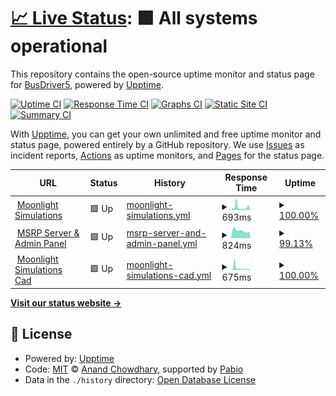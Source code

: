 # [📈 Live Status](https://https://github.com/BusDriver5YT/upptime.moonlightsimulations.org): <!--live status--> **🟩 All systems operational**

This repository contains the open-source uptime monitor and status page for [BusDriver5](https://https://github.com/BusDriver5YT/upptime.moonlightsimulations.org), powered by [Upptime](https://github.com/upptime/upptime).

[![Uptime CI](https://github.com/BusDriver5/upptime.moonlightsimulations.org/workflows/Uptime%20CI/badge.svg)](https://github.com/BusDriver5/upptime.moonlightsimulations.org/actions?query=workflow%3A%22Uptime+CI%22)
[![Response Time CI](https://github.com/BusDriver5/upptime.moonlightsimulations.org/workflows/Response%20Time%20CI/badge.svg)](https://github.com/BusDriver5/upptime.moonlightsimulations.org/actions?query=workflow%3A%22Response+Time+CI%22)
[![Graphs CI](https://github.com/BusDriver5/upptime.moonlightsimulations.org/workflows/Graphs%20CI/badge.svg)](https://github.com/BusDriver5/upptime.moonlightsimulations.org/actions?query=workflow%3A%22Graphs+CI%22)
[![Static Site CI](https://github.com/BusDriver5/upptime.moonlightsimulations.org/workflows/Static%20Site%20CI/badge.svg)](https://github.com/BusDriver5/upptime.moonlightsimulations.org/actions?query=workflow%3A%22Static+Site+CI%22)
[![Summary CI](https://github.com/BusDriver5/upptime.moonlightsimulations.org/workflows/Summary%20CI/badge.svg)](https://github.com/BusDriver5/upptime.moonlightsimulations.org/actions?query=workflow%3A%22Summary+CI%22)

With [Upptime](https://upptime.js.org), you can get your own unlimited and free uptime monitor and status page, powered entirely by a GitHub repository. We use [Issues](https://github.com/BusDriver5/upptime.moonlightsimulations.org/issues) as incident reports, [Actions](https://github.com/BusDriver5/upptime.moonlightsimulations.org/actions) as uptime monitors, and [Pages](https://https://github.com/BusDriver5YT/upptime.moonlightsimulations.org) for the status page.

<!--start: status pages-->
<!-- This summary is generated by Upptime (https://github.com/upptime/upptime) -->
<!-- Do not edit this manually, your changes will be overwritten -->
<!-- prettier-ignore -->
| URL | Status | History | Response Time | Uptime |
| --- | ------ | ------- | ------------- | ------ |
| <img alt="" src="https://icons.duckduckgo.com/ip3/www.moonlightsimulations.org.ico" height="13"> [Moonlight Simulations](https://www.moonlightsimulations.org) | 🟩 Up | [moonlight-simulations.yml](https://github.com/BusDriver5YT/upptime.moonlightsimulations.org/commits/HEAD/history/moonlight-simulations.yml) | <details><summary><img alt="Response time graph" src="./graphs/moonlight-simulations/response-time-week.png" height="20"> 693ms</summary><br><a href="https://upptime.moonlightsimulations.org/history/moonlight-simulations"><img alt="Response time 693" src="https://img.shields.io/endpoint?url=https%3A%2F%2Fraw.githubusercontent.com%2FBusDriver5YT%2Fupptime.moonlightsimulations.org%2FHEAD%2Fapi%2Fmoonlight-simulations%2Fresponse-time.json"></a><br><a href="https://upptime.moonlightsimulations.org/history/moonlight-simulations"><img alt="24-hour response time 304" src="https://img.shields.io/endpoint?url=https%3A%2F%2Fraw.githubusercontent.com%2FBusDriver5YT%2Fupptime.moonlightsimulations.org%2FHEAD%2Fapi%2Fmoonlight-simulations%2Fresponse-time-day.json"></a><br><a href="https://upptime.moonlightsimulations.org/history/moonlight-simulations"><img alt="7-day response time 693" src="https://img.shields.io/endpoint?url=https%3A%2F%2Fraw.githubusercontent.com%2FBusDriver5YT%2Fupptime.moonlightsimulations.org%2FHEAD%2Fapi%2Fmoonlight-simulations%2Fresponse-time-week.json"></a><br><a href="https://upptime.moonlightsimulations.org/history/moonlight-simulations"><img alt="30-day response time 693" src="https://img.shields.io/endpoint?url=https%3A%2F%2Fraw.githubusercontent.com%2FBusDriver5YT%2Fupptime.moonlightsimulations.org%2FHEAD%2Fapi%2Fmoonlight-simulations%2Fresponse-time-month.json"></a><br><a href="https://upptime.moonlightsimulations.org/history/moonlight-simulations"><img alt="1-year response time 693" src="https://img.shields.io/endpoint?url=https%3A%2F%2Fraw.githubusercontent.com%2FBusDriver5YT%2Fupptime.moonlightsimulations.org%2FHEAD%2Fapi%2Fmoonlight-simulations%2Fresponse-time-year.json"></a></details> | <details><summary><a href="https://upptime.moonlightsimulations.org/history/moonlight-simulations">100.00%</a></summary><a href="https://upptime.moonlightsimulations.org/history/moonlight-simulations"><img alt="All-time uptime 100.00%" src="https://img.shields.io/endpoint?url=https%3A%2F%2Fraw.githubusercontent.com%2FBusDriver5YT%2Fupptime.moonlightsimulations.org%2FHEAD%2Fapi%2Fmoonlight-simulations%2Fuptime.json"></a><br><a href="https://upptime.moonlightsimulations.org/history/moonlight-simulations"><img alt="24-hour uptime 100.00%" src="https://img.shields.io/endpoint?url=https%3A%2F%2Fraw.githubusercontent.com%2FBusDriver5YT%2Fupptime.moonlightsimulations.org%2FHEAD%2Fapi%2Fmoonlight-simulations%2Fuptime-day.json"></a><br><a href="https://upptime.moonlightsimulations.org/history/moonlight-simulations"><img alt="7-day uptime 100.00%" src="https://img.shields.io/endpoint?url=https%3A%2F%2Fraw.githubusercontent.com%2FBusDriver5YT%2Fupptime.moonlightsimulations.org%2FHEAD%2Fapi%2Fmoonlight-simulations%2Fuptime-week.json"></a><br><a href="https://upptime.moonlightsimulations.org/history/moonlight-simulations"><img alt="30-day uptime 100.00%" src="https://img.shields.io/endpoint?url=https%3A%2F%2Fraw.githubusercontent.com%2FBusDriver5YT%2Fupptime.moonlightsimulations.org%2FHEAD%2Fapi%2Fmoonlight-simulations%2Fuptime-month.json"></a><br><a href="https://upptime.moonlightsimulations.org/history/moonlight-simulations"><img alt="1-year uptime 100.00%" src="https://img.shields.io/endpoint?url=https%3A%2F%2Fraw.githubusercontent.com%2FBusDriver5YT%2Fupptime.moonlightsimulations.org%2FHEAD%2Fapi%2Fmoonlight-simulations%2Fuptime-year.json"></a></details>
| <img alt="" src="https://static.wixstatic.com/media/af0f76_fda78d8d370440ce8320fd7f31936dc4~mv2.png" height="13"> [MSRP Server & Admin Panel](http://roleplay.moonlightsimulations.org:3041) | 🟩 Up | [msrp-server-and-admin-panel.yml](https://github.com/BusDriver5YT/upptime.moonlightsimulations.org/commits/HEAD/history/msrp-server-and-admin-panel.yml) | <details><summary><img alt="Response time graph" src="./graphs/msrp-server-and-admin-panel/response-time-week.png" height="20"> 824ms</summary><br><a href="https://upptime.moonlightsimulations.org/history/msrp-server-and-admin-panel"><img alt="Response time 824" src="https://img.shields.io/endpoint?url=https%3A%2F%2Fraw.githubusercontent.com%2FBusDriver5YT%2Fupptime.moonlightsimulations.org%2FHEAD%2Fapi%2Fmsrp-server-and-admin-panel%2Fresponse-time.json"></a><br><a href="https://upptime.moonlightsimulations.org/history/msrp-server-and-admin-panel"><img alt="24-hour response time 706" src="https://img.shields.io/endpoint?url=https%3A%2F%2Fraw.githubusercontent.com%2FBusDriver5YT%2Fupptime.moonlightsimulations.org%2FHEAD%2Fapi%2Fmsrp-server-and-admin-panel%2Fresponse-time-day.json"></a><br><a href="https://upptime.moonlightsimulations.org/history/msrp-server-and-admin-panel"><img alt="7-day response time 824" src="https://img.shields.io/endpoint?url=https%3A%2F%2Fraw.githubusercontent.com%2FBusDriver5YT%2Fupptime.moonlightsimulations.org%2FHEAD%2Fapi%2Fmsrp-server-and-admin-panel%2Fresponse-time-week.json"></a><br><a href="https://upptime.moonlightsimulations.org/history/msrp-server-and-admin-panel"><img alt="30-day response time 824" src="https://img.shields.io/endpoint?url=https%3A%2F%2Fraw.githubusercontent.com%2FBusDriver5YT%2Fupptime.moonlightsimulations.org%2FHEAD%2Fapi%2Fmsrp-server-and-admin-panel%2Fresponse-time-month.json"></a><br><a href="https://upptime.moonlightsimulations.org/history/msrp-server-and-admin-panel"><img alt="1-year response time 824" src="https://img.shields.io/endpoint?url=https%3A%2F%2Fraw.githubusercontent.com%2FBusDriver5YT%2Fupptime.moonlightsimulations.org%2FHEAD%2Fapi%2Fmsrp-server-and-admin-panel%2Fresponse-time-year.json"></a></details> | <details><summary><a href="https://upptime.moonlightsimulations.org/history/msrp-server-and-admin-panel">99.13%</a></summary><a href="https://upptime.moonlightsimulations.org/history/msrp-server-and-admin-panel"><img alt="All-time uptime 99.13%" src="https://img.shields.io/endpoint?url=https%3A%2F%2Fraw.githubusercontent.com%2FBusDriver5YT%2Fupptime.moonlightsimulations.org%2FHEAD%2Fapi%2Fmsrp-server-and-admin-panel%2Fuptime.json"></a><br><a href="https://upptime.moonlightsimulations.org/history/msrp-server-and-admin-panel"><img alt="24-hour uptime 100.00%" src="https://img.shields.io/endpoint?url=https%3A%2F%2Fraw.githubusercontent.com%2FBusDriver5YT%2Fupptime.moonlightsimulations.org%2FHEAD%2Fapi%2Fmsrp-server-and-admin-panel%2Fuptime-day.json"></a><br><a href="https://upptime.moonlightsimulations.org/history/msrp-server-and-admin-panel"><img alt="7-day uptime 99.13%" src="https://img.shields.io/endpoint?url=https%3A%2F%2Fraw.githubusercontent.com%2FBusDriver5YT%2Fupptime.moonlightsimulations.org%2FHEAD%2Fapi%2Fmsrp-server-and-admin-panel%2Fuptime-week.json"></a><br><a href="https://upptime.moonlightsimulations.org/history/msrp-server-and-admin-panel"><img alt="30-day uptime 99.13%" src="https://img.shields.io/endpoint?url=https%3A%2F%2Fraw.githubusercontent.com%2FBusDriver5YT%2Fupptime.moonlightsimulations.org%2FHEAD%2Fapi%2Fmsrp-server-and-admin-panel%2Fuptime-month.json"></a><br><a href="https://upptime.moonlightsimulations.org/history/msrp-server-and-admin-panel"><img alt="1-year uptime 99.13%" src="https://img.shields.io/endpoint?url=https%3A%2F%2Fraw.githubusercontent.com%2FBusDriver5YT%2Fupptime.moonlightsimulations.org%2FHEAD%2Fapi%2Fmsrp-server-and-admin-panel%2Fuptime-year.json"></a></details>
| <img alt="" src="https://static.wixstatic.com/media/af0f76_fda78d8d370440ce8320fd7f31936dc4~mv2.png" height="13"> [Moonlight Simulations Cad](https://msrpcad.starlightgaming.net) | 🟩 Up | [moonlight-simulations-cad.yml](https://github.com/BusDriver5YT/upptime.moonlightsimulations.org/commits/HEAD/history/moonlight-simulations-cad.yml) | <details><summary><img alt="Response time graph" src="./graphs/moonlight-simulations-cad/response-time-week.png" height="20"> 675ms</summary><br><a href="https://upptime.moonlightsimulations.org/history/moonlight-simulations-cad"><img alt="Response time 675" src="https://img.shields.io/endpoint?url=https%3A%2F%2Fraw.githubusercontent.com%2FBusDriver5YT%2Fupptime.moonlightsimulations.org%2FHEAD%2Fapi%2Fmoonlight-simulations-cad%2Fresponse-time.json"></a><br><a href="https://upptime.moonlightsimulations.org/history/moonlight-simulations-cad"><img alt="24-hour response time 281" src="https://img.shields.io/endpoint?url=https%3A%2F%2Fraw.githubusercontent.com%2FBusDriver5YT%2Fupptime.moonlightsimulations.org%2FHEAD%2Fapi%2Fmoonlight-simulations-cad%2Fresponse-time-day.json"></a><br><a href="https://upptime.moonlightsimulations.org/history/moonlight-simulations-cad"><img alt="7-day response time 675" src="https://img.shields.io/endpoint?url=https%3A%2F%2Fraw.githubusercontent.com%2FBusDriver5YT%2Fupptime.moonlightsimulations.org%2FHEAD%2Fapi%2Fmoonlight-simulations-cad%2Fresponse-time-week.json"></a><br><a href="https://upptime.moonlightsimulations.org/history/moonlight-simulations-cad"><img alt="30-day response time 675" src="https://img.shields.io/endpoint?url=https%3A%2F%2Fraw.githubusercontent.com%2FBusDriver5YT%2Fupptime.moonlightsimulations.org%2FHEAD%2Fapi%2Fmoonlight-simulations-cad%2Fresponse-time-month.json"></a><br><a href="https://upptime.moonlightsimulations.org/history/moonlight-simulations-cad"><img alt="1-year response time 675" src="https://img.shields.io/endpoint?url=https%3A%2F%2Fraw.githubusercontent.com%2FBusDriver5YT%2Fupptime.moonlightsimulations.org%2FHEAD%2Fapi%2Fmoonlight-simulations-cad%2Fresponse-time-year.json"></a></details> | <details><summary><a href="https://upptime.moonlightsimulations.org/history/moonlight-simulations-cad">100.00%</a></summary><a href="https://upptime.moonlightsimulations.org/history/moonlight-simulations-cad"><img alt="All-time uptime 100.00%" src="https://img.shields.io/endpoint?url=https%3A%2F%2Fraw.githubusercontent.com%2FBusDriver5YT%2Fupptime.moonlightsimulations.org%2FHEAD%2Fapi%2Fmoonlight-simulations-cad%2Fuptime.json"></a><br><a href="https://upptime.moonlightsimulations.org/history/moonlight-simulations-cad"><img alt="24-hour uptime 100.00%" src="https://img.shields.io/endpoint?url=https%3A%2F%2Fraw.githubusercontent.com%2FBusDriver5YT%2Fupptime.moonlightsimulations.org%2FHEAD%2Fapi%2Fmoonlight-simulations-cad%2Fuptime-day.json"></a><br><a href="https://upptime.moonlightsimulations.org/history/moonlight-simulations-cad"><img alt="7-day uptime 100.00%" src="https://img.shields.io/endpoint?url=https%3A%2F%2Fraw.githubusercontent.com%2FBusDriver5YT%2Fupptime.moonlightsimulations.org%2FHEAD%2Fapi%2Fmoonlight-simulations-cad%2Fuptime-week.json"></a><br><a href="https://upptime.moonlightsimulations.org/history/moonlight-simulations-cad"><img alt="30-day uptime 100.00%" src="https://img.shields.io/endpoint?url=https%3A%2F%2Fraw.githubusercontent.com%2FBusDriver5YT%2Fupptime.moonlightsimulations.org%2FHEAD%2Fapi%2Fmoonlight-simulations-cad%2Fuptime-month.json"></a><br><a href="https://upptime.moonlightsimulations.org/history/moonlight-simulations-cad"><img alt="1-year uptime 100.00%" src="https://img.shields.io/endpoint?url=https%3A%2F%2Fraw.githubusercontent.com%2FBusDriver5YT%2Fupptime.moonlightsimulations.org%2FHEAD%2Fapi%2Fmoonlight-simulations-cad%2Fuptime-year.json"></a></details>

<!--end: status pages-->

[**Visit our status website →**](https://https://github.com/BusDriver5YT/upptime.moonlightsimulations.org)

## 📄 License

- Powered by: [Upptime](https://github.com/upptime/upptime)
- Code: [MIT](./LICENSE) © [Anand Chowdhary](https://anandchowdhary.com), supported by [Pabio](https://pabio.com)
- Data in the `./history` directory: [Open Database License](https://opendatacommons.org/licenses/odbl/1-0/)
